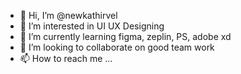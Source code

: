 - 👋 Hi, I’m @newkathirvel
- 👀 I’m interested in UI UX Designing 
- 🌱 I’m currently learning figma, zeplin, PS, adobe xd
- 💞️ I’m looking to collaborate on good team work
- 📫 How to reach me ...

<!---
newkathirvel/newkathirvel is a ✨ special ✨ repository because its `README.md` (this file) appears on your GitHub profile.
You can click the Preview link to take a look at your changes.
--->
